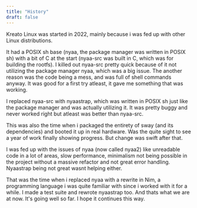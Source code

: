 ```yaml
---
title: "History"
draft: false
---
```


Kreato Linux was started in 2022, mainly because i was fed up with other Linux distributions.

It had a POSIX sh base (nyaa, the package manager was written in POSIX sh) with a bit of C at the start (nyaa-src was built in C, which was for building the rootfs). I killed out nyaa-src pretty quick because of it not utilizing the package manager nyaa, which was a big issue. The another reason was the code being a mess, and was full of shell commands anyway. It was good for a first try atleast, it gave me something that was working.

I replaced nyaa-src with nyaastrap, which was written in POSIX sh just like the package manager and was actually utilizing it. It was pretty buggy and never worked right but atleast was better than nyaa-src.

This was also the time when i packaged the entirety of sway (and its dependencies) and booted it up in real hardware. Was the quite sight to see a year of work finally showing progress. But change was swift after that.

I was fed up with the issues of nyaa (now called nyaa2) like unreadable code in a lot of areas, slow performance, minimalism not being possible in the project without a massive refactor and not great error handling. Nyaastrap being not great wasnt helping either.

That was the time when i replaced nyaa with a rewrite in Nim, a programming language i was quite familiar with since i worked with it for a while. I made a test suite and rewrote nyaastrap too. 
And thats what we are at now. It's going well so far. I hope it continues this way.
